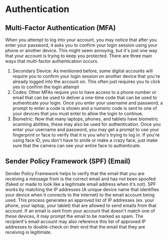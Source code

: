 # Authentication

## Multi-Factor Authentication (MFA)
When you attempt to log into your account, you may notice that after you enter your password, it asks you to confirm your login session using your phone or another device. This might seem annoying, but it's just one way that your account is trying to keep you protected. There are three main ways that multi-factor authentication occurs. 
1. Secondary Device: As mentioned before, some digital accounts will require you to confirm your login session on another device that you're already logged into the account on. This often just requires you to click yes to confirm the login attempt
2. Codes: Other MFAs require you to have access to a phone number or email that can be used to deliver a one-time code that can be used to authenticate your login. Once you enter your username and password, a prompt to enter a code is shown and a numeric code is sent to one of your devices that you must enter to allow the login to continue.
3. Biometric: Now that many laptops, phones, and tablets have biometric scanning abilities, these may also be used for authentication. Once you enter your username and password, you may get a prompt to use your fingerprint or face to verify that it is you who's trying to log in. If you're using face ID, you don't have to smile or make a crazy face, just make sure that the camera can see your entire face to authenticate.


## Sender Policy Framework (SPF) (Email)
Sender Policy Framework helps to verify that the email that you are receiving a message from is the correct email and has not been spoofed (faked or made to look like a legitimate email address when it's not). SPF works by matching the IP addresses (A unique device name that identifies your device when it connects to the internet) to the email account being used. This process generates an approved list of IP addresses (ex. your phone, your laptop, your tablet) that are allowed to send emails from that account. If an email is sent from your account that doesn't match one of these devices, it may prompt the email to be marked as spam. The recipient's email account may also reference this list of approved IP addresses to double-check on their end that the email that they are receiving is legitimate. 



